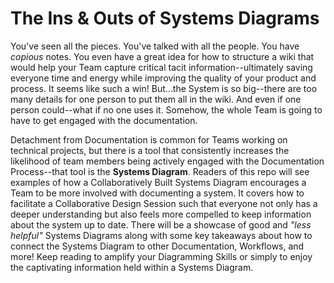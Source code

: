 # The Ins & Outs of Systems Diagrams
You've seen all the pieces. You've talked with all the people. You have *copious* notes. You even have a great idea for how to structure a wiki that would help your Team capture critical tacit information--ultimately saving everyone time and energy while improving the quality of your product and process. It seems like such a win! But...the System is so big--there are too many details for one person to put them all in the wiki. And even if one person could--what if no one uses it. Somehow, the whole Team is going to have to get engaged with the documentation.

Detachment from Documentation is common for Teams working on technical projects, but there is a tool that consistently increases the likelihood of team members being actively engaged with the Documentation Process--that tool is the **Systems Diagram**. Readers of this repo will see examples of how a Collaboratively Built Systems Diagram encourages a Team to be more involved with documenting a system. It covers how to facilitate a Collaborative Design Session such that everyone not only has a deeper understanding but also feels more compelled to keep information about the system up to date. There will be a showcase of good and *"less helpful"* Systems Diagrams along with some key takeaways about how to connect the Systems Diagram to other Documentation, Workflows, and more! Keep reading to amplify your Diagramming Skills or simply to enjoy the captivating information held within a Systems Diagram.
